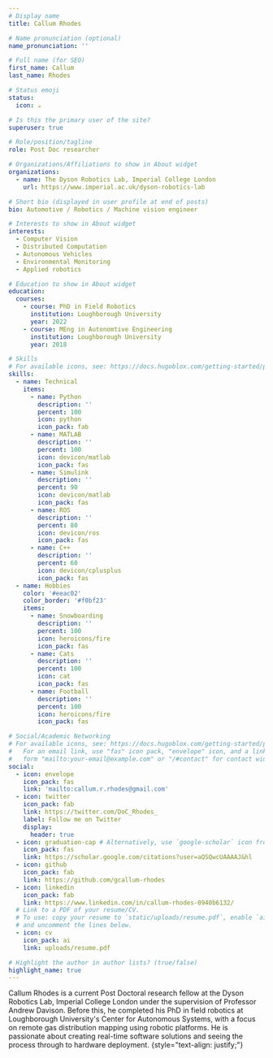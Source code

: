 ```yaml
---
# Display name
title: Callum Rhodes

# Name pronunciation (optional)
name_pronunciation: ''

# Full name (for SEO)
first_name: Callum
last_name: Rhodes

# Status emoji
status:
  icon: ☕️

# Is this the primary user of the site?
superuser: true

# Role/position/tagline
role: Post Doc researcher

# Organizations/Affiliations to show in About widget
organizations:
  - name: The Dyson Robotics Lab, Imperial College London
    url: https://www.imperial.ac.uk/dyson-robotics-lab

# Short bio (displayed in user profile at end of posts)
bio: Automotive / Robotics / Machine vision engineer

# Interests to show in About widget
interests:
  - Computer Vision
  - Distributed Computation
  - Autonomous Vehicles
  - Environmental Monitoring
  - Applied robotics

# Education to show in About widget
education:
  courses:
    - course: PhD in Field Robotics
      institution: Loughborough University
      year: 2022
    - course: MEng in Autonomtive Engineering
      institution: Loughborough University
      year: 2018

# Skills
# For available icons, see: https://docs.hugoblox.com/getting-started/page-builder/#icons
skills:
  - name: Technical
    items:
      - name: Python
        description: ''
        percent: 100
        icon: python
        icon_pack: fab
      - name: MATLAB
        description: ''
        percent: 100
        icon: devicon/matlab
        icon_pack: fas
      - name: Simulink
        description: ''
        percent: 90
        icon: devicon/matlab
        icon_pack: fas
      - name: ROS
        description: ''
        percent: 80
        icon: devicon/ros
        icon_pack: fas
      - name: C++
        description: ''
        percent: 60
        icon: devicon/cplusplus
        icon_pack: fas
  - name: Hobbies
    color: '#eeac02'
    color_border: '#f0bf23'
    items:
      - name: Snowboarding
        description: ''
        percent: 100
        icon: heroicons/fire
        icon_pack: fas
      - name: Cats
        description: ''
        percent: 100
        icon: cat
        icon_pack: fas
      - name: Football
        description: ''
        percent: 100
        icon: heroicons/fire
        icon_pack: fas

# Social/Academic Networking
# For available icons, see: https://docs.hugoblox.com/getting-started/page-builder/#icons
#   For an email link, use "fas" icon pack, "envelope" icon, and a link in the
#   form "mailto:your-email@example.com" or "/#contact" for contact widget.
social:
  - icon: envelope
    icon_pack: fas
    link: 'mailto:callum.r.rhodes@gmail.com'
  - icon: twitter
    icon_pack: fab
    link: https://twitter.com/DoC_Rhodes_
    label: Follow me on Twitter
    display:
      header: true
  - icon: graduation-cap # Alternatively, use `google-scholar` icon from `ai` icon pack
    icon_pack: fas
    link: https://scholar.google.com/citations?user=aQSQwcUAAAAJ&hl
  - icon: github
    icon_pack: fab
    link: https://github.com/gcallum-rhodes
  - icon: linkedin
    icon_pack: fab
    link: https://www.linkedin.com/in/callum-rhodes-0940b6132/
  # Link to a PDF of your resume/CV.
  # To use: copy your resume to `static/uploads/resume.pdf`, enable `ai` icons in `params.yaml`,
  # and uncomment the lines below.
  - icon: cv
    icon_pack: ai
    link: uploads/resume.pdf

# Highlight the author in author lists? (true/false)
highlight_name: true
---
```


Callum Rhodes is a current Post Doctoral research fellow at the Dyson Robotics Lab, Imperial College London under the supervision of Professor Andrew Davison. Before this, he completed his PhD in field robotics at Loughborough University's Center for Autonomous Systems, with a focus on remote gas distribution mapping using robotic platforms. He is passionate about creating real-time software solutions and seeing the process through to hardware deployment.
{style="text-align: justify;"}
